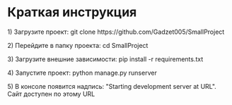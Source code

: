 <h1>Краткая инструкция</h1>
<p>1) Загрузите проект: git clone https://github.com/Gadzet005/SmallProject</p>
<p>2) Перейдите в папку проекта: cd SmallProject</p>
<p>3) Загрузите внешние зависимости: pip install -r requirements.txt</p>
<p>4) Запустите проект: python manage.py runserver</p>
<p>5) В консоле появится надпись: "Starting development server at URL". Сайт доступен по этому URL</p>
